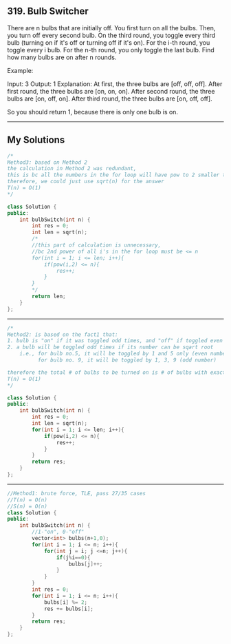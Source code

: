 ## 319. Bulb Switcher

There are n bulbs that are initially off. You first turn on all the bulbs. Then, you turn off every second bulb. On the third round, you toggle every third bulb (turning on if it's off or turning off if it's on). For the i-th round, you toggle every i bulb. For the n-th round, you only toggle the last bulb. Find how many bulbs are on after n rounds.

Example:

Input: 3
Output: 1 
Explanation: 
At first, the three bulbs are [off, off, off].
After first round, the three bulbs are [on, on, on].
After second round, the three bulbs are [on, off, on].
After third round, the three bulbs are [on, off, off]. 

So you should return 1, because there is only one bulb is on.

------------------------------------------------------------------

## My Solutions

```c++
/*
Method3: based on Method 2
the calculation in Method 2 was redundant,
this is bc all the numbers in the for loop will have pow to 2 smaller than n,
therefore, we could just use sqrt(n) for the answer
T(n) = O(1)
*/

class Solution {
public:
    int bulbSwitch(int n) {
        int res = 0;
        int len = sqrt(n);
        /*
        //this part of calculation is unnecessary,
        //bc 2nd power of all i's in the for loop must be <= n
        for(int i = 1; i <= len; i++){
            if(pow(i,2) <= n){
                res++;
            }
        }
        */
        return len;
    }
};

```
----------------------------------------------------------------------------

```c++
/*
Method2: is based on the fact1 that:
1. bulb is "on" if it was toggled odd times, and "off" if toggled even times
2. a bulb will be toggled odd times if its number can be sqart root
    i.e., for bulb no.5, it will be toggled by 1 and 5 only (even number)
          for bulb no. 9, it will be toggled by 1, 3, 9 (odd number)

therefore the total # of bulbs to be turned on is # of bulbs with exact sqare root
T(n) = O(1)
*/

class Solution {
public:
    int bulbSwitch(int n) {
        int res = 0;
        int len = sqrt(n);
        for(int i = 1; i <= len; i++){
            if(pow(i,2) <= n){
                res++;
            }
        }
        return res;
    }
};
```
------------------------------------------------------------------------------------

```c++
//Method1: brute force, TLE, pass 27/35 cases
//T(n) = O(n)
//S(n) = O(n)
class Solution {
public:
    int bulbSwitch(int n) {
        //1-"on", 0-"off"
        vector<int> bulbs(n+1,0);
        for(int i = 1; i <= n; i++){
            for(int j = i; j <=n; j++){
                if(j%i==0){
                    bulbs[j]++;
                }
            }
        }
        int res = 0;
        for(int i = 1; i <= n; i++){
            bulbs[i] %= 2;
            res += bulbs[i];
        }
        return res;
    }
};
```

